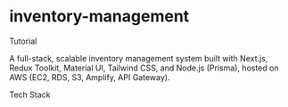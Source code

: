 # inventory-management

Tutorial

A full-stack, scalable inventory management system built with Next.js, Redux Toolkit, Material UI, Tailwind CSS, and Node.js (Prisma), hosted on AWS (EC2, RDS, S3, Amplify, API Gateway).

Tech Stack

